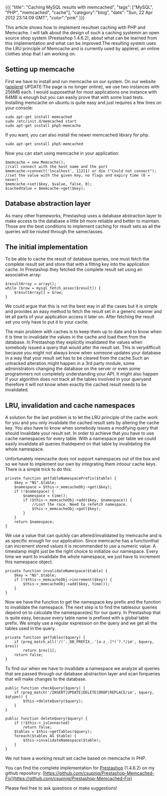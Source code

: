 {{{
  "title": "Caching MySQL results with memcached",
  "tags": ["MySQL", "PHP", "memcached", "cache"],
  "category":"blog",
  "date": "Sun, 22 Apr 2012 23:14:09 GMT",
  "color":"pink"
}}}

This article shows how to implement resultset caching with PHP and Memcache. I will talk about the design of such a caching systemin an open source shop system (Prestashop 1.4.6.2), about what can be learned from this implementation and what can be improved.The resulting system uses the LRU principle of Memcache and is currently used by applerel, an online clothes shop that I am working on.
<!--more-->
## Setting up memcache

First we have to install and run memcache on our system. On our website ([applerel](http://applerel.ru) UPDATE:The page is no longer online), we use two instances with 256MB each. I would supposethat for most applications one instance with 64MB is enough but you can easily prove that with some load tests. Installing memcache on ubuntu is quite easy and just requires a few lines on your console:

    sudo apt-get install memcached
    sudo /etc/init.d/memcached start
    sudo apt-get install php5-memcache

If you want, you can also install the newer memcached library for php. 

    sudo apt-get install php5-memcached

Now you can start using memcache in your application:

    $memcache = new Memcache();
    //call connect with the host name and the port
    $memcache->connect('localhost', 11211) or die ("Could not connect");
    //set the value with the given key, no flags and expiry time (0 = never)
    $memcache->set($key, $value, false, 0);
    $cachedValue = $memcache->get($key);

## 

## Database abstraction layer

As many other frameworks, Prestashop uses a database abstraction layer to make access to the database a little bit more reliable and better to maintain. Those are the best conditions to implement caching for result sets as all the queries will be routed through the sameclasses. 

## 

## The initial implementation

To be able to cache the result of database queries, one must fetch the complete result set and store that with a fitting key into the application cache. In Prestashop they fetched the complete result set using an associative array:

    $resultArray = array();
    while ($row = mysql_fetch_assoc($result)) {
        $resultArray[] = $row;
    }

We could argue that this is not the best way in all the cases but it is simple and provides an easy method to fetch the result set in a generic manner and let all parts of your application access it later on. After fetching the result set you only have to put it to your cache.

The main problem with caches is to keep them up to date and to know when it is time to invalidate the values in the cache and load them from the database. In Prestashop they explicitly invalidated the values when somebody issued a query that would alter the result set. This is verydifficult because you might not always know when someone updates your database in a way that your result set has to be cleared from the cache.Such an untracked alteration might happen in a 3rd party module, some administrators changing the database on the server or even some programmers not completely understanding your API. It might also happen if your algorithm does not track all the tables involved in your queryand therefore it will not know when exactly the cached result needs to be invalidated.

## LRU, invalidation and cache namespaces

A solution for the last problem is to let the LRU principle of the cache work for you and you only invalidate the cached result sets by altering the cache key. You also have to know when somebody issues a modifying query that should invalidate your result set. In order to achieve that you have to use cache namespaces for every table. With a namespace per table we could easily invalidate all queries thatdepend on that table by invalidating the whole namespace.

Unfortunately memcache does not support namespaces out of the box and so we have to implement our own by integrating them intoour cache keys. There is a simple trick to do this:

    private function getTableNamespacePrefix($table) {
        $key = "NS".$table;
        $namespace = $this->_memcacheObj->get($key);
        if (!$namespace) {
            $namespace = time();
            if ($this->_memcacheObj->add($key, $namespace)) {
                //Lost the race. Need to refetch namespace.
                $this->_memcacheObj->get($key);
            }
        }
        return $namespace;
    }

We use a value that can quickly can altered/invalidated by memcache and is as specific enough for our application. Since memcache has a functionthat can increment stored values it is recommended to use a numeric value. A timestamp might just be the right choice to initialize our namespace. Every time we want to invalidate the whole namespace, we just have to increment this namespace object.
    
    private function invalidateNamespace($table) {
        $key = "NS".$table;
        if (!$this->_memcacheObj->increment($key)) {
            $this->_memcacheObj->add($key, time());
        }
    }

Now we have the function to get the namespace key prefix and the function to invalidate the namespace. The next step is to find the tablesour queries depend on to calculate the namespace(es) for our query. In Prestashop that is quite easy, because every table name is prefixed with a global table prefix. We simply use a regular expression on the query and we get all the tables used in the query.

    private function getTables($query) {
        if (preg_match_all('/('._DB_PREFIX_.'[a-z_-]*)`?.*/im', $query, $res))
            return $res[1];
        return false;
    }

To find our when we have to invalidate a namespace we analyze all queries that are passed through our database abstraction layer and scan forqueries that will make changes to the database.
    
    public function checkQuery($query) {
        if (preg_match('/INSERT|UPDATE|DELETE|DROP|REPLACE/im', $query, $qtype)) {
            $this->deleteQuery($query);
        }
    }
    
    public function deleteQuery($query) {
        if (!$this->_isConnected)
            return false;
        $tables = $this->getTables($query);
        foreach($tables AS $table) {
            $this->invalidateNamespace($table);
        }
    }

We not have a working result set cache based on memcache in PHP. 

You can find the complete implementation for [Prestashop](http://prestashop.com) (1.4.6.2) on my github repository: [https://github.com/csupnig/Prestashop-Memcached-Fix](https://github.com/csupnig/Prestashop-Memcached-Fix)

Please feel free to ask questions or make suggestions!

